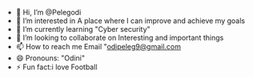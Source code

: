 - 👋 Hi, I’m @Pelegodi
- 👀 I’m interested in A place where I can improve and achieve my goals
- 🌱 I’m currently learning "Cyber security"
- 💞️ I’m looking to collaborate on Interesting and important things
- 📫 How to reach me Email "odipeleg9@gmail.com
- 😄 Pronouns: "Odini"
- ⚡ Fun fact:i love Football

<!---
Pelegodi/Pelegodi is a ✨ special ✨ repository because its `README.md` (this file) appears on your GitHub profile.
You can click the Preview link to take a look at your changes.
--->
